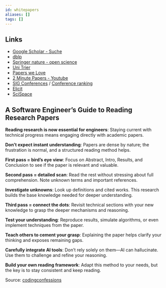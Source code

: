 ```yaml
---
id: whitepapers
aliases: []
tags: []
---
```


## Links

- [Google Scholar - Suche](https://scholar.google.de)
- [dblp](https://dblp.org/)
- [Springer nature - open science](https://www.springernature.com/de/open-research/about/whitepapers)
- [Uni Trier](https://irdt.uni-trier.de/aktuelles/)
- [Papers we Love](https://github.com/papers-we-love/papers-we-love)
- [2 Minute Papers - Youtube](https://www.youtube.com/channel/UCbfYPyITQ-7l4upoX8nvctg)
- [SIG Conferences](https://www2.sigsoft.org/) / [Conference ranking](https://people.engr.tamu.edu/guofei/sec_conf_stat.htm)
- [Elicit](https://elicit.com/)
- [SciSpace](https://typeset.io/)

## A Software Engineer’s Guide to Reading Research Papers

**Reading research is now essential for engineers**: Staying current with technical progress means engaging directly with academic papers.

**Don’t expect instant understanding**: Papers are dense by nature; the frustration is normal, and a structured reading method helps.

**First pass = bird’s eye view**: Focus on Abstract, Intro, Results, and Conclusion to see if the paper is relevant and valuable.

**Second pass = detailed scan**: Read the rest without stressing about full comprehension. Note unknown terms and important references.

**Investigate unknowns**: Look up definitions and cited works. This research builds the base knowledge needed for deeper understanding.

**Third pass = connect the dots**: Revisit technical sections with your new knowledge to grasp the deeper mechanisms and reasoning.

**Test your understanding**: Reproduce results, simulate algorithms, or even implement techniques from the paper.

**Teach others to cement your grasp**: Explaining the paper helps clarify your thinking and exposes remaining gaps.

**Carefully integrate AI tools**: Don’t rely solely on them—AI can hallucinate. Use them to challenge and refine your reasoning.

**Build your own reading framework**: Adapt this method to your needs, but the key is to stay consistent and keep reading.

Source: [codingconfessions](https://blog.codingconfessions.com/p/a-software-engineers-guide-to-reading-papers)

